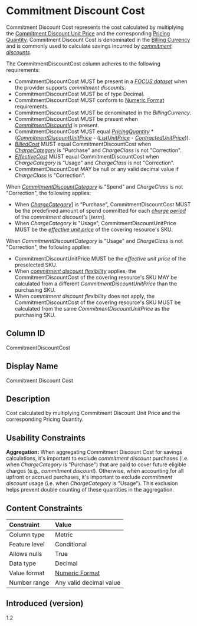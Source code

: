 # Commitment Discount Cost

Commitment Discount Cost represents the cost calculated by multiplying the [Commitment Discount Unit Price](#glossary:commitmentdiscountunitprice) and the corresponding [Pricing Quantity](#pricingquantity). Commitment Discount Cost is denominated in the [Billing Currency](#billingcurrency) and is commonly used to calculate savings incurred by [*commitment discounts*](#commitment-discount).

The CommitmentDiscountCost column adheres to the following requirements:

* CommitmentDiscountCost MUST be present in a [*FOCUS dataset*](#glossary:FOCUS-dataset) when the provider supports *commitment discounts*.
* CommitmentDiscountCost MUST be of type Decimal.
* CommitmentDiscountCost MUST conform to [Numeric Format](#numericformat) requirements.
* CommitmentDiscountCost MUST be denominated in the *BillingCurrency*.
* CommitmentDiscountCost MUST be present when [*CommitmentDiscountId*](#glossary:commitmentdiscountid) is present.
* CommitmentDiscountCost MUST equal [*PricingQuantity*](#pricingquantity) * ([*CommitmentDiscountUnitPrice*](#commitmentdiscountunitprice) - ([*ListUnitPrice*](#listunitprice) - [*ContractedUnitPrice*](#contractedunitprice))).
* [*BilledCost*](#billedcost) MUST equal CommitmentDiscountCost when [*ChargeCategory*](#chargecategory) is "Purchase" and *ChargeClass* is not "Correction".
* [*EffectiveCost*](#billedcost) MUST equal CommitmentDiscountCost when *ChargeCategory* is "Usage" and *ChargeClass* is not "Correction".
* CommitmentDiscountCost MAY be null or any valid decimal value if *ChargeClass* is "Correction".

When [*CommitmentDiscountCategory*](#commitmentdiscountcategory) is "Spend" and *ChargeClass* is not "Correction", the following applies:

* When [*ChargeCategory*](#chargecategory)] is "Purchase", CommitmentDiscountCost MUST be the predefined amount of spend committed for each [*charge period*](glossary:chargeperiod) of the *commitment discount's* [*term*].
* When *ChargeCategory* is "Usage", CommitmentDiscountUnitPrice MUST be the [*effective unit price*](glossary:effective-unit-price) of the covering resource's SKU.

When *CommitmentDiscountCategory* is "Usage" and *ChargeClass* is not "Correction", the following applies:

* CommitmentDiscountUnitPrice MUST be the *effective unit price* of the preselected SKU.
* When [*commitment discount flexibility*](glossary:commitment-discount-flexibility) applies, the CommitmentDiscountCost of the covering resource's SKU MAY be calculated from a different *CommitmentDiscountUnitPrice* than the purchasing SKU.
* When *commitment discount flexibility* does not apply, the CommitmentDiscountCost of the covering resource's SKU MUST be calculated from the same *CommitmentDiscountUnitPrice* as the purchasing SKU.

## Column ID

CommitmentDiscountCost

## Display Name

Commitment Discount Cost

## Description

Cost calculated by multiplying Commitment Discount Unit Price and the corresponding Pricing Quantity.

## Usability Constraints

**Aggregation:** When aggregating Commitment Discount Cost for savings calculations, it's important to exclude *commitment discount* purchases (i.e. when *ChargeCategory* is "Purchase") that are paid to cover future eligible charges (e.g., *commitment discount*). Otherwise, when accounting for all upfront or accrued purchases, it's important to exclude *commitment discount* usage (i.e. when *ChargeCategory* is "Usage"). This exclusion helps prevent double counting of these quantities in the aggregation.

## Content Constraints

| Constraint      | Value            |
|:----------------|:-----------------|
| Column type     | Metric           |
| Feature level   | Conditional      |
| Allows nulls    | True             |
| Data type       | Decimal          |
| Value format    | [Numeric Format](#numericformat) |
| Number range    | Any valid decimal value |

## Introduced (version)

1.2
